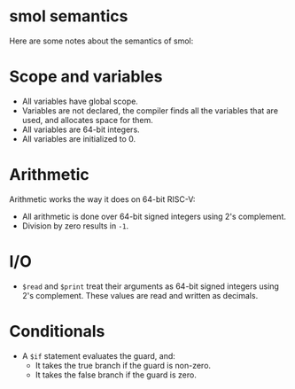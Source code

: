 # smol semantics

Here are some notes about the semantics of smol:

# Scope and variables
- All variables have global scope.
- Variables are not declared, the compiler finds all the variables that are
  used, and allocates space for them.
- All variables are 64-bit integers.
- All variables are initialized to 0.

# Arithmetic
Arithmetic works the way it does on 64-bit RISC-V:

- All arithmetic is done over 64-bit signed integers using 2's complement.
- Division by zero results in `-1`.

# I/O

- `$read` and `$print` treat their arguments as 64-bit signed integers using 2's
  complement.  These values are read and written as decimals.

# Conditionals

- A `$if` statement evaluates the guard, and:
    - It takes the true branch if the guard is non-zero.
    - It takes the false branch if the guard is zero.
